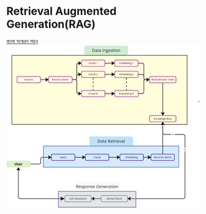 # Retrieval Augmented Generation(RAG)

[বাংলা সংস্করণ পড়ুন](./README.bn.md)
![Rag diagram](assets\Diagram.png)
